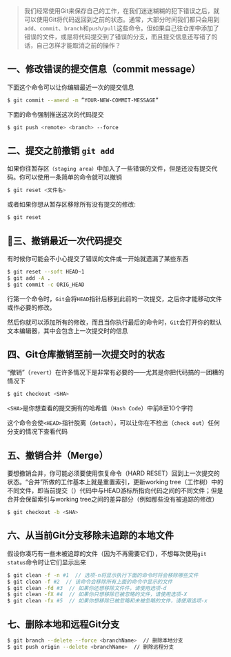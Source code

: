 > 我们经常使用Git来保存自己的工作，在我们迷迷糊糊的犯下错误之后，就可以使用Git将代码返回到之前的状态。通常，大部分时间我们都只会用到`add`、`commit`、`branch`和`push/pull`这些命令。但如果自己往仓库中添加了错误的文件，或是将代码提交到了错误的分支，而且提交信息还写错了的话，自己怎样才能取消之前的操作？

## 一、修改错误的提交信息（commit message）

下面这个命令可以让你编辑最近一次的提交信息

```bash
$ git commit --amend -m ”YOUR-NEW-COMMIT-MESSAGE”
```

下面的命令强制推送这次的代码提交

```bash
$ git push <remote> <branch> --force
```

## 二、提交之前撤销 `git add`

如果你往暂存区`（staging area）`中加入了一些错误的文件，但是还没有提交代码。你可以使用一条简单的命令就可以撤销

```bash
$ git reset <文件名>
```

或者如果你想从暂存区移除所有没有提交的修改:

```bash
$ git reset
```

## 三、撤销最近一次代码提交

有时候你可能会不小心提交了错误的文件或一开始就遗漏了某些东西

```bash
$ git reset --soft HEAD~1
$ git add -A .
$ git commit -c ORIG_HEAD
```

行第一个命令时，`Git`会将`HEAD`指针后移到此前的一次提交，之后你才能移动文件或作必要的修改。

然后你就可以添加所有的修改，而且当你执行最后的命令时，`Git`会打开你的默认文本编辑器，其中会包含上一次提交时的信息

## 四、Git仓库撤销至前一次提交时的状态

“撤销”（`revert`）在许多情况下是非常有必要的——尤其是你把代码搞的一团糟的情况下

```bash
$ git checkout <SHA>
```

`<SHA>`是你想查看的提交拥有的哈希值（`Hash Code`）中前8至10个字符

这个命令会使`<HEAD>`指针脱离（`detach`），可以让你在不检出（`check out`）任何分支的情况下查看代码

## 五、撤销合并（Merge）

要想撤销合并，你可能必须要使用恢复命令（HARD RESET）回到上一次提交的状态。“合并”所做的工作基本上就是重置索引，更新working tree（工作树）中的不同文件，即当前提交（）代码中与HEAD游标所指向代码之间的不同文件；但是合并会保留索引与working tree之间的差异部分（例如那些没有被追踪的修改）

```bash
$ git checkout -b <SHA>
```

## 六、从当前Git分支移除未追踪的本地文件

假设你凑巧有一些未被追踪的文件（因为不再需要它们），不想每次使用`git status`命令时让它们显示出来

```bash
$ git clean -f -n #1  // 选项-n将显示执行下面的命令时将会移除哪些文件
$ git clean -f #2  // 该命令会移除所有上面的命令中显示的文件
$ git clean -fd #3  // 如果你还想移除文件件，请使用选项-d
$ git clean -fX #4  // 如果你只想移除已被忽略的文件，请使用选项-X
$ git clean -fx #5  // 如果你想移除已被忽略和未被忽略的文件，请使用选项-x
```

## 七、删除本地和远程Git分支

```bash
$ git branch --delete --force <branchName>  // 删除本地分支
$ git push origin --delete <branchName>  // 删除远程分支
```